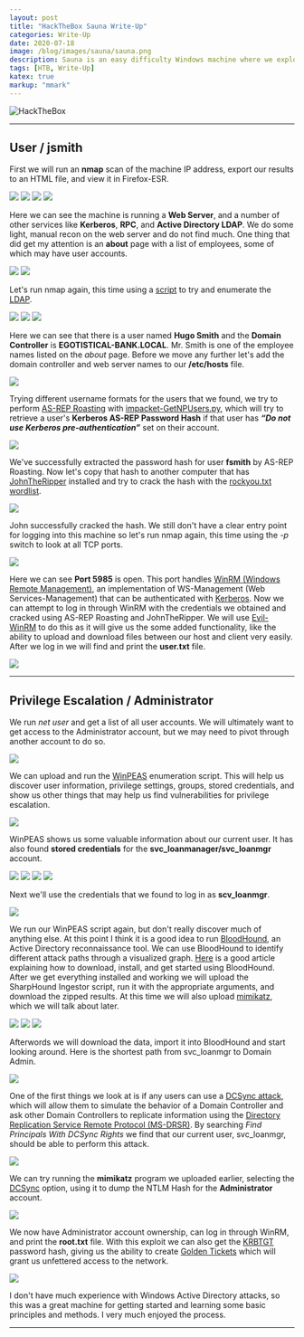 ```yaml
---
layout: post
title: "HackTheBox Sauna Write-Up"
categories: Write-Up
date: 2020-07-18
image: /blog/images/sauna/sauna.png
description: Sauna is an easy difficulty Windows machine where we exploit weaknesses in an Active Directory environment.
tags: [HTB, Write-Up]
katex: true
markup: "mmark"
---
```


![HackTheBox](/blog/images/sauna/sauna.png#center)

---

## User / jsmith

First we will run an **nmap** scan of the machine IP address, export our results to an HTML file, and view it in Firefox-ESR.

![](/blog/images/sauna/pics/user/1.png)
![](/blog/images/sauna/pics/user/3.png)
![](/blog/images/sauna/pics/user/4.png)
![](/blog/images/sauna/pics/user/5.png)

Here we can see the machine is running a **Web Server**, and a number of other services like **Kerberos**, **RPC**, and **Active Directory LDAP**. We do some light, manual recon on the web server and do not find much. One thing that did get my attention is an **about** page with a list of employees, some of which may have user accounts.

![](/blog/images/sauna/pics/user/10.png)
![](/blog/images/sauna/pics/user/11.png)

Let's run nmap again, this time using a [script](https://nmap.org/nsedoc/scripts/ldap-search.html) to try and enumerate the [LDAP](https://en.wikipedia.org/wiki/Lightweight_Directory_Access_Protocol).

![](/blog/images/sauna/pics/user/6.png)
![](/blog/images/sauna/pics/user/7.png)
![](/blog/images/sauna/pics/user/8.png)

Here we can see that there is a user named **Hugo Smith** and the **Domain Controller** is **EGOTISTICAL-BANK.LOCAL**. Mr. Smith is one of the employee names listed on the _about_ page. Before we move any further let's add the domain controller and web server names to our **/etc/hosts** file.

![](/blog/images/sauna/pics/user/13.png)

Trying different username formats for the users that we found, we try to perform [AS-REP Roasting](https://www.hackingarticles.in/as-rep-roasting/) with [impacket-GetNPUsers.py](https://github.com/SecureAuthCorp/impacket/blob/master/examples/GetNPUsers.py), which will try to retrieve a user's **Kerberos AS-REP Password Hash** if that user has **_“Do not use Kerberos pre-authentication”_** set on their account.

![](/blog/images/sauna/pics/user/14.png)

We've successfully extracted the password hash for user **fsmith** by AS-REP Roasting. Now let's copy that hash to another computer that has [JohnTheRipper](https://github.com/magnumripper/JohnTheRipper) installed and try to crack the hash with the [rockyou.txt wordlist](https://github.com/danielmiessler/SecLists/tree/master/Passwords/Leaked-Databases).

![](/blog/images/sauna/pics/user/john.png)

John successfully cracked the hash. We still don't have a clear entry point for logging into this machine so let's run nmap again, this time using the _-p_ switch to look at all TCP ports.

![](/blog/images/sauna/pics/user/nmap.png)

Here we can see **Port 5985** is open. This port handles [WinRM (Windows Remote Management)](https://en.wikipedia.org/wiki/Windows_Remote_Management), an implementation of WS-Management (Web Services-Management) that can be authenticated with [Kerberos](https://en.wikipedia.org/wiki/Kerberos_%28protocol%29).
Now we can attempt to log in through WinRM with the credentials we obtained and cracked using AS-REP Roasting and JohnTheRipper. We will use [Evil-WinRM](https://github.com/Hackplayers/evil-winrm) to do this as it will give us the some added functionality, like the ability to upload and download files between our host and client very easily. After we log in we will find and print the **user.txt** file.

![](/blog/images/sauna/pics/user/15.png)


---

## Privilege Escalation / Administrator

We run _net user_ and get a list of all user accounts. We will ultimately want to get access to the Administrator account, but we may need to pivot through another account to do so.

![](/blog/images/sauna/pics/root/6.png)

We can upload and run the [WinPEAS](https://github.com/carlospolop/privilege-escalation-awesome-scripts-suite/tree/master/winPEAS) enumeration script. This will help us discover user information, privilege settings, groups, stored credentials, and show us other things that may help us find vulnerabilities for privilege escalation.

![](/blog/images/sauna/pics/root/5.png)

WinPEAS shows us some valuable information about our current user. It has also found **stored credentials** for the **svc_loanmanager/svc_loanmgr** account.

![](/blog/images/sauna/pics/root/n3.png)
![](/blog/images/sauna/pics/root/n4.png)
![](/blog/images/sauna/pics/root/n5.png)
![](/blog/images/sauna/pics/root/4.png)

Next we'll use the credentials that we found to log in as **scv_loanmgr**. 

![](/blog/images/sauna/pics/root/7.png)

We run our WinPEAS script again, but don't really discover much of anything else. At this point I think it is a good idea to run [BloodHound](https://github.com/BloodHoundAD/BloodHound), an Active Directory reconnaissance tool. We can use BloodHound to identify different attack paths through a visualized graph. [Here](https://www.pentestpartners.com/security-blog/bloodhound-walkthrough-a-tool-for-many-tradecrafts/) is a good article explaining how to download, install, and get started using BloodHound. After we get everything installed and working we will upload the SharpHound Ingestor script, run it with the appropriate arguments, and download the zipped results. At this time we will also upload [mimikatz](https://github.com/gentilkiwi/mimikatz), which we will talk about later.

![](/blog/images/sauna/pics/root/16.png)
![](/blog/images/sauna/pics/root/8.png)
![](/blog/images/sauna/pics/root/18.png)

Afterwords we will download the data, import it into BloodHound and start looking around. Here is the shortest path from svc_loanmgr to Domain Admin.

![](/blog/images/sauna/pics/root/21.png)

One of the first things we look at is if any users can use a [DCSync attack](https://qomplx.com/kerberos_dcsync_attacks_explained/), which will allow them to simulate the behavior of a Domain Controller and ask other Domain Controllers to replicate information using the [Directory Replication Service Remote Protocol (MS-DRSR)](https://docs.microsoft.com/en-us/openspecs/windows_protocols/ms-drsr/06205d97-30da-4fdc-a276-3fd831b272e0). By searching _Find Principals With DCSync Rights_ we find that our current user, svc_loanmgr, should be able to perform this attack.

![](/blog/images/sauna/pics/root/19.png)

We can try running the **mimikatz** program we uploaded earlier, selecting the [DCSync](https://attack.stealthbits.com/privilege-escalation-using-mimikatz-dcsync) option, using it to dump the NTLM Hash for the **Administrator** account.

![](/blog/images/sauna/pics/root/9.png)

We now have Administrator account ownership, can log in through WinRM, and print the **root.txt** file. With this exploit we can also get the [KRBTGT](https://adsecurity.org/?p=483) password hash, giving us the ability to create [Golden Tickets](https://www.qomplx.com/qomplx-knowledge-golden-ticket-attacks-explained/) which will grant us unfettered access to the network.

![](/blog/images/sauna/pics/root/13.png)

I don't have much experience with Windows Active Directory attacks, so this was a great machine for getting started and learning some basic principles and methods. I very much enjoyed the process.




---


